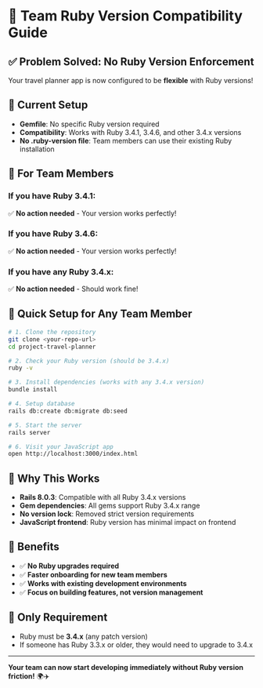 # 🤝 Team Ruby Version Compatibility Guide

## ✅ **Problem Solved: No Ruby Version Enforcement**

Your travel planner app is now configured to be **flexible** with Ruby versions! 

## 🎯 **Current Setup**

- **Gemfile**: No specific Ruby version required
- **Compatibility**: Works with Ruby 3.4.1, 3.4.6, and other 3.4.x versions
- **No .ruby-version file**: Team members can use their existing Ruby installation

## 👥 **For Team Members**

### If you have Ruby 3.4.1:
✅ **No action needed** - Your version works perfectly!

### If you have Ruby 3.4.6:
✅ **No action needed** - Your version works perfectly!

### If you have any Ruby 3.4.x:
✅ **No action needed** - Should work fine!

## 🚀 **Quick Setup for Any Team Member**

```bash
# 1. Clone the repository
git clone <your-repo-url>
cd project-travel-planner

# 2. Check your Ruby version (should be 3.4.x)
ruby -v

# 3. Install dependencies (works with any 3.4.x version)
bundle install

# 4. Setup database
rails db:create db:migrate db:seed

# 5. Start the server
rails server

# 6. Visit your JavaScript app
open http://localhost:3000/index.html
```

## 🔧 **Why This Works**

- **Rails 8.0.3**: Compatible with all Ruby 3.4.x versions
- **Gem dependencies**: All gems support Ruby 3.4.x range
- **No version lock**: Removed strict version requirements
- **JavaScript frontend**: Ruby version has minimal impact on frontend

## 🎉 **Benefits**

- ✅ **No Ruby upgrades required**
- ✅ **Faster onboarding for new team members**  
- ✅ **Works with existing development environments**
- ✅ **Focus on building features, not version management**

## 🚨 **Only Requirement**

- Ruby must be **3.4.x** (any patch version)
- If someone has Ruby 3.3.x or older, they would need to upgrade to 3.4.x

---

**Your team can now start developing immediately without Ruby version friction!** 🌍✈️